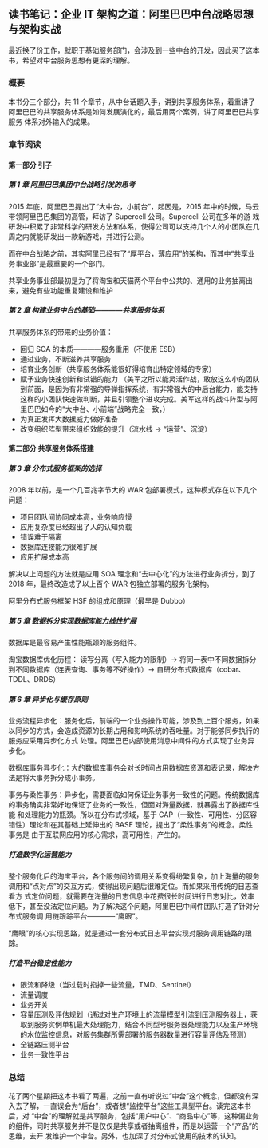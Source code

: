 ## 读书笔记：企业 IT 架构之道：阿里巴巴中台战略思想与架构实战

最近换了份工作，就职于基础服务部门，会涉及到一些中台的开发，因此买了这本书，希望对中台服务思想有更深的理解。

### 概要

本书分三个部分，共 11 个章节，从中台话题入手，讲到共享服务体系，着重讲了阿里巴巴的共享服务体系是如何发展演化的，最后用两个案例，讲了阿里巴巴共享服务
体系对外输入的成果。


### 章节阅读

#### 第一部分 引子

##### 第 1 章 阿里巴巴集团中台战略引发的思考

2015 年底，阿里巴巴提出了“大中台，小前台”，起因是，2015 年中的时候，马云带领阿里巴巴集团的高管，拜访了 Supercell 公司。Supercell 公司在多年的游
戏研发中积累了非常科学的研发方法和体系，使得公司可以支持几个人的小团队在几周之内就能研发出一款新游戏，并进行公测。

而在中台战略之前，其实阿里已经有了“厚平台，薄应用”的架构，而其中“共享业务事业部”是最重要的一个部门。

共享业务事业部最初是为了将淘宝和天猫两个平台中公共的、通用的业务抽离出来，避免有些功能重复建设和维护

##### 第 2 章 构建业务中台的基础————共享服务体系

共享服务体系的带来的业务价值：
- 回归 SOA 的本质————服务重用（不使用 ESB）
- 通过业务，不断滋养共享服务
- 培育业务创新（共享服务体系能很好得培育出特定领域的专家）
- 赋予业务快速创新和试错的能力 （美军之所以能灵活作战，敢放这么小的团队到前面，是因为有非常强的导弹指挥系统，有非常强大的中后台能力，能支持这样的小团队快速做判断，并且引领整个进攻完成。美军这样的战斗阵型与阿里巴巴如今的“大中台、小前端”战略完全一致，）
- 为真正发挥大数据威力做好准备
- 改变组织阵型带来组织效能的提升（流水线 -> “运营”、沉淀）

#### 第二部分 共享服务体系搭建

##### 第 3 章 分布式服务框架的选择

2008 年以前，是一个几百兆字节大的 WAR 包部署模式，这种模式存在以下几个问题：
- 项目团队间协同成本高，业务响应慢
- 应用复杂度已经超出了人的认知负载
- 错误难于隔离
- 数据库连接能力很难扩展
- 应用扩展成本高

解决以上问题的方法就是应用 SOA 理念和“去中心化”的方法进行业务拆分，到了 2018 年，最终改造成了以上百个 WAR 包独立部署的服务化架构。

阿里分布式服务框架 HSF 的组成和原理（最早是 Dubbo）

##### 第 5 章 数据拆分实现数据库能力线性扩展

数据库是最容易产生性能瓶颈的服务组件。

淘宝数据库优化历程：
读写分离（写入能力的限制）-> 将同一表中不同数据拆分到不同数据库（连表查询、事务等不好操作）-> 自研分布式数据库（cobar、TDDL、DRDS）

##### 第 6 章 异步化与缓存原则
业务流程异步化：服务化后，前端的一个业务操作可能，涉及到上百个服务，如果以同步的方式，会造成资源的长期占用和影响系统的吞吐量。对于能够同步执行的服务应采用异步化方式
处理。阿里巴巴内部使用消息中间件的方式实现了业务异步化。

数据库事务异步化：大的数据库事务会对长时间占用数据库资源和表记录，解决方法是将大事务拆分成小事务。

事务与柔性事务：异步化，需要面临如何保证业务事务一致性的问题。传统数据库的事务确实非常好地保证了业务的一致性，但面对海量数据，就暴露出了数据库性能
和处理能力的瓶颈。所以在分布式领域，基于 CAP（一致性、可用性、分区容错性）理论和在其基础上延伸出的 BASE 理论，提出了“柔性事务”的概念。柔性事务是
由于互联网应用的核心需求，高可用性，产生的。

##### 打造数字化运营能力

整个服务化后的淘宝平台，各个服务间的调用关系变得纷繁复杂，加上海量的服务调用和“点对点”的交互方式，使得出现问题后很难定位。而如果采用传统的日志查看方
式定位问题，就需要在海量的日志信息中花费很长时间进行日志对比，效率低下，甚至没法定位问题。为了解决这个问题，阿里巴巴中间件团队打造了针对分布式服务调
用链跟踪平台————“鹰眼”。

“鹰眼”的核心实现思路，就是通过一套分布式日志平台实现对服务调用链路的跟踪。

##### 打造平台稳定性能力
- 限流和降级（当过载时掐掉一些流量，TMD、Sentinel）
- 流量调度
- 业务开关
- 容量压测及评估规划（通过对生产环境上的流量模型引流到压测服务器上，获取到服务实例单机最大处理能力，结合不同型号服务器处理能力以及生产环境的水位监控信息，对服务集群所需部署的服务器数量进行容量评估及预测）
- 全链路压测平台
- 业务一致性平台


### 总结
花了两个星期把这本书看了两遍，之前一直有听说过“中台”这个概念，但都没有深入去了解，一直误会为“后台”，或者想“监控平台”这些工具型平台。读完这本书后，对
“中台”的理解就是共享服务，包括“用户中心”、“商品中心”等，这种偏业务的组件，同时共享服务并不是仅仅是共享或者抽离组件，而是以运营一个“产品”的思维，去开
发维护一个中台。另外，也加深了对分布式使用的技术的认知。
